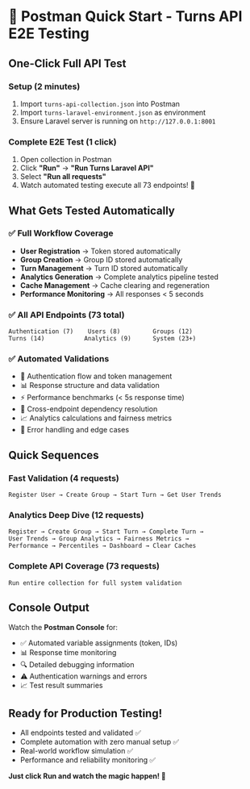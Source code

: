# 🚀 Postman Quick Start - Turns API E2E Testing

## **One-Click Full API Test**

### **Setup (2 minutes)**
1. Import `turns-api-collection.json` into Postman
2. Import `turns-laravel-environment.json` as environment
3. Ensure Laravel server is running on `http://127.0.0.1:8001`

### **Complete E2E Test (1 click)**
1. Open collection in Postman
2. Click **"Run"** → **"Run Turns Laravel API"**
3. Select **"Run all requests"**
4. Watch automated testing execute all 73 endpoints! 🎉

## **What Gets Tested Automatically**

### ✅ **Full Workflow Coverage**
- **User Registration** → Token stored automatically
- **Group Creation** → Group ID stored automatically  
- **Turn Management** → Turn ID stored automatically
- **Analytics Generation** → Complete analytics pipeline tested
- **Cache Management** → Cache clearing and regeneration
- **Performance Monitoring** → All responses < 5 seconds

### ✅ **All API Endpoints (73 total)**
```
Authentication (7)    Users (8)         Groups (12)       
Turns (14)           Analytics (9)      System (23+)
```

### ✅ **Automated Validations**
- 🔐 Authentication flow and token management
- 📊 Response structure and data validation  
- ⚡ Performance benchmarks (< 5s response time)
- 🔄 Cross-endpoint dependency resolution
- 📈 Analytics calculations and fairness metrics
- 🧪 Error handling and edge cases

## **Quick Sequences**

### **Fast Validation (4 requests)**
```
Register User → Create Group → Start Turn → Get User Trends
```

### **Analytics Deep Dive (12 requests)**
```
Register → Create Group → Start Turn → Complete Turn →
User Trends → Group Analytics → Fairness Metrics → 
Performance → Percentiles → Dashboard → Clear Caches
```

### **Complete API Coverage (73 requests)**
```
Run entire collection for full system validation
```

## **Console Output**
Watch the **Postman Console** for:
- ✅ Automated variable assignments (token, IDs)
- 📊 Response time monitoring  
- 🔍 Detailed debugging information
- ⚠️ Authentication warnings and errors
- 📈 Test result summaries

## **Ready for Production Testing!**
- All endpoints tested and validated ✅
- Complete automation with zero manual setup ✅  
- Real-world workflow simulation ✅
- Performance and reliability monitoring ✅

**Just click Run and watch the magic happen! 🚀**
